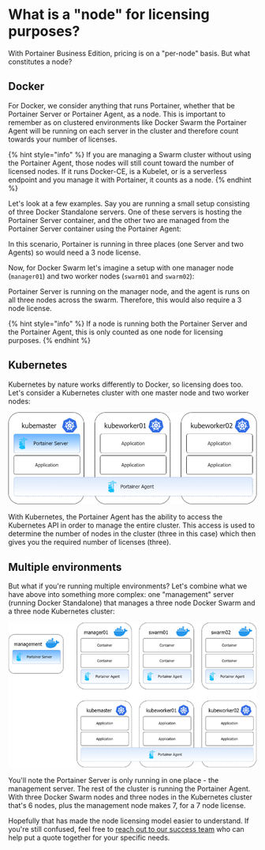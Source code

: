 # What is a "node" for licensing purposes?

With Portainer Business Edition, pricing is on a "per-node" basis. But what constitutes a node?

## Docker

For Docker, we consider anything that runs Portainer, whether that be Portainer Server or Portainer Agent, as a node. This is important to remember as on clustered environments like Docker Swarm the Portainer Agent will be running on each server in the cluster and therefore count towards your number of licenses.

{% hint style="info" %}
If you are managing a Swarm cluster without using the Portainer Agent, those nodes will still count toward the number of licensed nodes. If it runs Docker-CE, is a Kubelet, or is a serverless endpoint and you manage it with Portainer, it counts as a node.
{% endhint %}

Let's look at a few examples. Say you are running a small setup consisting of three Docker Standalone servers. One of these servers is hosting the Portainer Server container, and the other two are managed from the Portainer Server container using the Portainer Agent:

In this scenario, Portainer is running in three places (one Server and two Agents) so would need a 3 node license. 

Now, for Docker Swarm let's imagine a setup with one manager node (`manager01`) and two worker nodes (`swarm01` and `swarm02`):



Portainer Server is running on the manager node, and the agent is runs on all three nodes across the swarm. Therefore, this would also require a 3 node license.

{% hint style="info" %}
If a node is running both the Portainer Server and the Portainer Agent, this is only counted as one node for licensing purposes.
{% endhint %}

## Kubernetes

Kubernetes by nature works differently to Docker, so licensing does too. Let's consider a Kubernetes cluster with one master node and two worker nodes:

![](../../.gitbook/assets/licensing-kubernetes.png)

With Kubernetes, the Portainer Agent has the ability to access the Kubernetes API in order to manage the entire cluster. This access is used to determine the number of nodes in the cluster (three in this case) which then gives you the required number of licenses (three).

## Multiple environments

But what if you're running multiple environments? Let's combine what we have above into something more complex: one "management" server (running Docker Standalone) that manages a three node Docker Swarm and a three node Kubernetes cluster:

![](../../.gitbook/assets/licensing-combo.png)

You'll note the Portainer Server is only running in one place - the management server. The rest of the cluster is running the Portainer Agent. With three Docker Swarm nodes and three nodes in the Kubernetes cluster that's 6 nodes, plus the management node makes 7, for a 7 node license.

Hopefully that has made the node licensing model easier to understand. If you're still confused, feel free to [reach out to our success team](mailto:success@portainer.io) who can help put a quote together for your specific needs.
